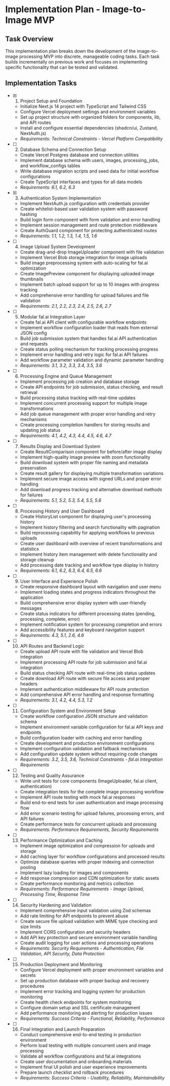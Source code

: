 # Implementation Plan - Image-to-Image MVP

## Task Overview

This implementation plan breaks down the development of the image-to-image processing MVP into discrete, manageable coding tasks. Each task builds incrementally on previous work and focuses on implementing specific functionality that can be tested and validated.

## Implementation Tasks

- [x] 1. Project Setup and Foundation

  - Initialize Next.js 14 project with TypeScript and Tailwind CSS
  - Configure Vercel deployment settings and environment variables
  - Set up project structure with organized folders for components, lib, and API routes
  - Install and configure essential dependencies (shadcn/ui, Zustand, NextAuth.js)
  - _Requirements: Technical Constraints - Vercel Platform Compatibility_

- [ ] 2. Database Schema and Connection Setup

  - Create Vercel Postgres database and connection utilities
  - Implement database schema with users, images, processing_jobs, and workflow_configs tables
  - Write database migration scripts and seed data for initial workflow configurations
  - Create TypeScript interfaces and types for all data models
  - _Requirements: 6.1, 6.2, 6.3_

- [x] 3. Authentication System Implementation

  - Implement NextAuth.js configuration with credentials provider
  - Create whitelist-based user validation system with password hashing
  - Build login form component with form validation and error handling
  - Implement session management and route protection middleware
  - Create AuthGuard component for protecting authenticated routes
  - _Requirements: 1.1, 1.2, 1.3, 1.4, 1.5, 1.6_

- [ ] 4. Image Upload System Development

  - Create drag-and-drop ImageUploader component with file validation
  - Implement Vercel Blob storage integration for image uploads
  - Build image preprocessing system with auto-scaling for fal.ai optimization
  - Create ImagePreview component for displaying uploaded image thumbnails
  - Implement batch upload support for up to 10 images with progress tracking
  - Add comprehensive error handling for upload failures and file validation
  - _Requirements: 2.1, 2.2, 2.3, 2.4, 2.5, 2.6, 2.7_

- [ ] 5. Modular fal.ai Integration Layer

  - Create fal.ai API client with configurable workflow endpoints
  - Implement workflow configuration loader that reads from external JSON config
  - Build job submission system that handles fal.ai API authentication and requests
  - Create status polling mechanism for tracking processing progress
  - Implement error handling and retry logic for fal.ai API failures
  - Add workflow parameter validation and dynamic parameter handling
  - _Requirements: 3.1, 3.2, 3.3, 3.4, 3.5, 3.6_

- [ ] 6. Processing Engine and Queue Management

  - Implement processing job creation and database storage
  - Create API endpoints for job submission, status checking, and result retrieval
  - Build processing status tracking with real-time updates
  - Implement concurrent processing support for multiple image transformations
  - Add job queue management with proper error handling and retry mechanisms
  - Create processing completion handlers for storing results and updating job status
  - _Requirements: 4.1, 4.2, 4.3, 4.4, 4.5, 4.6, 4.7_

- [ ] 7. Results Display and Download System

  - Create ResultComparison component for before/after image display
  - Implement high-quality image preview with zoom functionality
  - Build download system with proper file naming and metadata preservation
  - Create result gallery for displaying multiple transformation variations
  - Implement secure image access with signed URLs and proper error handling
  - Add download progress tracking and alternative download methods for failures
  - _Requirements: 5.1, 5.2, 5.3, 5.4, 5.5, 5.6_

- [ ] 8. Processing History and User Dashboard

  - Create HistoryList component for displaying user's processing history
  - Implement history filtering and search functionality with pagination
  - Build reprocessing capability for applying workflows to previous uploads
  - Create user dashboard with overview of recent transformations and statistics
  - Implement history item management with delete functionality and storage cleanup
  - Add processing date tracking and workflow type display in history
  - _Requirements: 6.1, 6.2, 6.3, 6.4, 6.5, 6.6_

- [ ] 9. User Interface and Experience Polish

  - Create responsive dashboard layout with navigation and user menu
  - Implement loading states and progress indicators throughout the application
  - Build comprehensive error display system with user-friendly messages
  - Create status indicators for different processing states (pending, processing, complete, error)
  - Implement notification system for processing completion and errors
  - Add accessibility features and keyboard navigation support
  - _Requirements: 4.3, 5.1, 2.6, 4.6_

- [ ] 10. API Routes and Backend Logic

  - Create upload API route with file validation and Vercel Blob integration
  - Implement processing API route for job submission and fal.ai integration
  - Build status checking API route with real-time job status updates
  - Create download API route with secure file access and proper headers
  - Implement authentication middleware for API route protection
  - Add comprehensive API error handling and response formatting
  - _Requirements: 3.1, 4.2, 4.4, 5.3, 1.2_

- [ ] 11. Configuration System and Environment Setup

  - Create workflow configuration JSON structure and validation schema
  - Implement environment variable configuration for fal.ai API keys and endpoints
  - Build configuration loader with caching and error handling
  - Create development and production environment configurations
  - Implement configuration validation and fallback mechanisms
  - Add configuration update system without requiring code changes
  - _Requirements: 3.2, 3.5, 3.6, Technical Constraints - fal.ai Integration Requirements_

- [ ] 12. Testing and Quality Assurance

  - Write unit tests for core components (ImageUploader, fal.ai client, authentication)
  - Create integration tests for the complete image processing workflow
  - Implement API route testing with mock fal.ai responses
  - Build end-to-end tests for user authentication and image processing flow
  - Add error scenario testing for upload failures, processing errors, and API failures
  - Create performance tests for concurrent uploads and processing
  - _Requirements: Performance Requirements, Security Requirements_

- [ ] 13. Performance Optimization and Caching

  - Implement image optimization and compression for uploads and storage
  - Add caching layer for workflow configurations and processed results
  - Optimize database queries with proper indexing and connection pooling
  - Implement lazy loading for images and components
  - Add response compression and CDN optimization for static assets
  - Create performance monitoring and metrics collection
  - _Requirements: Performance Requirements - Image Upload, Processing Time, Response Time_

- [ ] 14. Security Hardening and Validation

  - Implement comprehensive input validation using Zod schemas
  - Add rate limiting for API endpoints to prevent abuse
  - Create secure file upload validation with MIME type checking and size limits
  - Implement CORS configuration and security headers
  - Add API key protection and secure environment variable handling
  - Create audit logging for user actions and processing operations
  - _Requirements: Security Requirements - Authentication, File Validation, API Security, Data Protection_

- [ ] 15. Production Deployment and Monitoring

  - Configure Vercel deployment with proper environment variables and secrets
  - Set up production database with proper backup and recovery procedures
  - Implement error tracking and logging system for production monitoring
  - Create health check endpoints for system monitoring
  - Configure domain setup and SSL certificate management
  - Add performance monitoring and alerting for production issues
  - _Requirements: Success Criteria - Functional, Reliability, Performance_

- [ ] 16. Final Integration and Launch Preparation
  - Conduct comprehensive end-to-end testing in production environment
  - Perform load testing with multiple concurrent users and image processing
  - Validate all workflow configurations and fal.ai integrations
  - Create user documentation and onboarding materials
  - Implement final UI polish and user experience improvements
  - Prepare launch checklist and rollback procedures
  - _Requirements: Success Criteria - Usability, Reliability, Maintainability_
